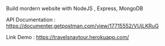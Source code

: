 
Build mordern website with NodeJS , Express, MongoDB


API Documentation : https://documenter.getpostman.com/view/17715552/VUjLKRuG



Link Demo : https://travelsnavtour.herokuapp.com/
